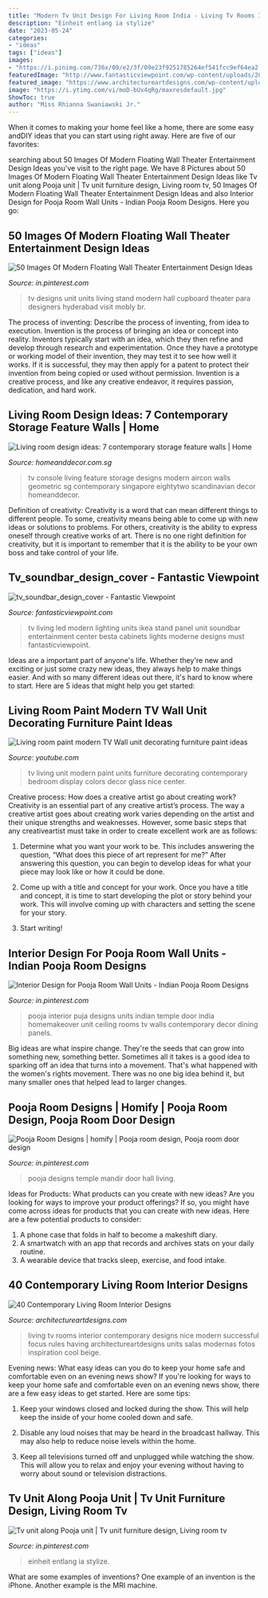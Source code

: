 ```yaml
---
title: "Modern Tv Unit Design For Living Room India - Living Tv Rooms Interior Contemporary Designs Nice Modern Successful Focus Rules Having Architectureartdesigns Units Salas Modernas Fotos Inspiration Cool Beige"
description: "Einheit entlang ia stylize"
date: "2023-05-24"
categories:
- "ideas"
tags: ["ideas"]
images:
- "https://i.pinimg.com/736x/09/e2/3f/09e23f9251785264ef541fcc9ef64ea2.jpg"
featuredImage: "http://www.fantasticviewpoint.com/wp-content/uploads/2016/11/tv_soundbar_design_cover.jpg"
featured_image: "https://www.architectureartdesigns.com/wp-content/uploads/2013/03/Modern-Living-Room-TV-Wall-Units-28-in-Wood-Textured-Beige-Color.jpg"
image: "https://i.ytimg.com/vi/moD-bUx4qRg/maxresdefault.jpg"
ShowToc: true
author: "Miss Rhianna Swaniawski Jr."
---
```



When it comes to making your home feel like a home, there are some easy andDIY ideas that you can start using right away. Here are five of our favorites: 

	

		
searching about 50 Images Of Modern Floating Wall Theater Entertainment Design Ideas you've visit to the right page. We have 8 Pictures about 50 Images Of Modern Floating Wall Theater Entertainment Design Ideas like Tv unit along Pooja unit | Tv unit furniture design, Living room tv, 50 Images Of Modern Floating Wall Theater Entertainment Design Ideas and also Interior Design for Pooja Room Wall Units - Indian Pooja Room Designs. Here you go:
		
    
## 50 Images Of Modern Floating Wall Theater Entertainment Design Ideas

<img loading=lazy src="https://i.pinimg.com/736x/b5/b3/5e/b5b35eef2c6b46db7699e8bcce8caebd.jpg" onerror="this.onerror=null;this.src='https://tse4.mm.bing.net/th?id=OIP.ybYEOr_BKs_atA36UPnNkAHaHa&amp;pid=15.1';" alt="50 Images Of Modern Floating Wall Theater Entertainment Design Ideas">

_Source: in.pinterest.com_

>tv designs unit units living stand modern hall cupboard theater para designers hyderabad visit mobly br. 

	

The process of inventing: Describe the process of inventing, from idea to execution.
Invention is the process of bringing an idea or concept into reality. Inventors typically start with an idea, which they then refine and develop through research and experimentation. Once they have a prototype or working model of their invention, they may test it to see how well it works. If it is successful, they may then apply for a patent to protect their invention from being copied or used without permission. Invention is a creative process, and like any creative endeavor, it requires passion, dedication, and hard work.

    
## Living Room Design Ideas: 7 Contemporary Storage Feature Walls | Home

<img loading=lazy src="https://www.homeanddecor.com.sg/sites/default/files/imagecache/hnd_revamp_1x1_large/blog/gallery_article/gallery_images/57754-eightytwo.jpg" onerror="this.onerror=null;this.src='https://tse1.mm.bing.net/th?id=OIP.IHHPG3cRnIOl5hUKXa7HuAHaE8&amp;pid=15.1';" alt="Living room design ideas: 7 contemporary storage feature walls | Home">

_Source: homeanddecor.com.sg_

>tv console living feature storage designs modern aircon walls geometric sg contemporary singapore eightytwo scandinavian decor homeanddecor. 

	

Definition of creativity:
Creativity is a word that can mean different things to different people. To some, creativity means being able to come up with new ideas or solutions to problems. For others, creativity is the ability to express oneself through creative works of art. There is no one right definition for creativity, but it is important to remember that it is the ability to be your own boss and take control of your life.

    
## Tv_soundbar_design_cover - Fantastic Viewpoint

<img loading=lazy src="http://www.fantasticviewpoint.com/wp-content/uploads/2016/11/tv_soundbar_design_cover.jpg" onerror="this.onerror=null;this.src='https://tse4.mm.bing.net/th?id=OIP.MMaCk1-eK01HymUeVuEs5AHaE8&amp;pid=15.1';" alt="tv_soundbar_design_cover - Fantastic Viewpoint">

_Source: fantasticviewpoint.com_

>tv living led modern lighting units ikea stand panel unit soundbar entertainment center besta cabinets lights moderne designs must fantasticviewpoint. 

	

Ideas are a important part of anyone's life. Whether they're new and exciting or just some crazy new ideas, they always help to make things easier. And with so many different ideas out there, it's hard to know where to start. Here are 5 ideas that might help you get started: 

    
## Living Room Paint Modern TV Wall Unit Decorating Furniture Paint Ideas

<img loading=lazy src="https://i.ytimg.com/vi/moD-bUx4qRg/maxresdefault.jpg" onerror="this.onerror=null;this.src='https://tse4.mm.bing.net/th?id=OIP.1FPrpx2KoVgxbmzY9tTQNQHaEK&amp;pid=15.1';" alt="Living room paint modern TV Wall unit decorating furniture paint ideas">

_Source: youtube.com_

>tv living unit modern paint units furniture decorating contemporary bedroom display colors decor glass nice center. 

	

Creative process: How does a creative artist go about creating work?
Creativity is an essential part of any creative artist’s process. The way a creative artist goes about creating work varies depending on the artist and their unique strengths and weaknesses. However, some basic steps that any creativeartist must take in order to create excellent work are as follows:
1. Determine what you want your work to be. This includes answering the question, “What does this piece of art represent for me?” After answering this question, you can begin to develop ideas for what your piece may look like or how it could be done.

2. Come up with a title and concept for your work. Once you have a title and concept, it is time to start developing the plot or story behind your work. This will involve coming up with characters and setting the scene for your story.

3. Start writing!

    
## Interior Design For Pooja Room Wall Units - Indian Pooja Room Designs

<img loading=lazy src="https://i.pinimg.com/736x/8c/63/88/8c63882907d9a10c5a582aa7c54c2ef4.jpg" onerror="this.onerror=null;this.src='https://tse2.mm.bing.net/th?id=OIP.O5qsdOZraBZDK0pDo39B9wHaHt&amp;pid=15.1';" alt="Interior Design for Pooja Room Wall Units - Indian Pooja Room Designs">

_Source: in.pinterest.com_

>pooja interior puja designs units indian temple door india homemakeover unit ceiling rooms tv walls contemporary decor dining panels. 

	

Big ideas are what inspire change. They're the seeds that can grow into something new, something better. Sometimes all it takes is a good idea to sparking off an idea that turns into a movement. That's what happened with the women's rights movement. There was no one big idea behind it, but many smaller ones that helped lead to larger changes.

    
## Pooja Room Designs | Homify | Pooja Room Design, Pooja Room Door Design

<img loading=lazy src="https://i.pinimg.com/736x/bb/99/ad/bb99adf532b49c3ef49d4c493714d5d7.jpg" onerror="this.onerror=null;this.src='https://tse1.mm.bing.net/th?id=OIP.mom4ewTVuMQPXVOAMwSdPgHaLO&amp;pid=15.1';" alt="Pooja Room Designs | homify | Pooja room design, Pooja room door design">

_Source: in.pinterest.com_

>pooja designs temple mandir door hall living. 

	

Ideas for Products: What products can you create with new ideas?
Are you looking for ways to improve your product offerings? If so, you might have come across ideas for products that you can create with new ideas. Here are a few potential products to consider: 
1. A phone case that folds in half to become a makeshift diary.
2. A smartwatch with an app that records and archives stats on your daily routine.
3. A wearable device that tracks sleep, exercise, and food intake.

    
## 40 Contemporary Living Room Interior Designs

<img loading=lazy src="https://www.architectureartdesigns.com/wp-content/uploads/2013/03/Modern-Living-Room-TV-Wall-Units-28-in-Wood-Textured-Beige-Color.jpg" onerror="this.onerror=null;this.src='https://tse1.mm.bing.net/th?id=OIP.l0W79AxLgjw7C-PS1I_xNwHaEy&amp;pid=15.1';" alt="40 Contemporary Living Room Interior Designs">

_Source: architectureartdesigns.com_

>living tv rooms interior contemporary designs nice modern successful focus rules having architectureartdesigns units salas modernas fotos inspiration cool beige. 

	

Evening news: What easy ideas can you do to keep your home safe and comfortable even on an evening news show?
If you're looking for ways to keep your home safe and comfortable even on an evening news show, there are a few easy ideas to get started. Here are some tips:
1. Keep your windows closed and locked during the show. This will help keep the inside of your home cooled down and safe.

2. Disable any loud noises that may be heard in the broadcast hallway. This may also help to reduce noise levels within the home.

3. Keep all televisions turned off and unplugged while watching the show. This will allow you to relax and enjoy your evening without having to worry about sound or television distractions.

    
## Tv Unit Along Pooja Unit | Tv Unit Furniture Design, Living Room Tv

<img loading=lazy src="https://i.pinimg.com/736x/09/e2/3f/09e23f9251785264ef541fcc9ef64ea2.jpg" onerror="this.onerror=null;this.src='https://tse3.mm.bing.net/th?id=OIP.rC5iheisWCqIn9NwTVEHHQHaGP&amp;pid=15.1';" alt="Tv unit along Pooja unit | Tv unit furniture design, Living room tv">

_Source: in.pinterest.com_

>einheit entlang ia stylize. 

	

What are some examples of inventions?
One example of an invention is the iPhone. Another example is the MRI machine.

